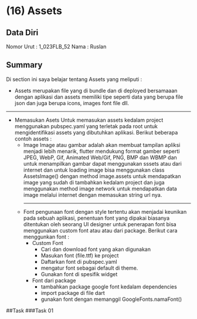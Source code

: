 # (16) Assets

## Data Diri

Nomor Urut : 1_023FLB_52
Nama : Ruslan

## Summary

Di section ini saya belajar tentang Assets yang meliputi :

- Assets merupakan file yang di bundle dan di deployed bersamaaan dengan aplikasi dan assets memiliki tipe seperti data yang berupa file json dan juga berupa icons, images font file dll.

---

- Memasukan Asets
  Untuk memasukan assets kedalam project menggunakan pubspec.yaml yang terletak pada root untuk mengidentifikasi assets yang dibutuhkan aplikasi. Berikut beberapa contoh assets :
  - Image
    Image atau gambar adalah akan membuat tampilan apliksi menjadi lebih menarik, flutter mendukung format gamber seperti JPEG, WebP, Gif, Animated Web/Gif, PNG, BMP dan WBMP dan untuk menampilkan gambar dapat menggunakan sssets atau dari internet dan untuk loading image bisa menggunakan class AssetsImage() dengan method image.assets untuk mendapatkan image yang sudah di tambahkan kedalam project dan juga menggunakan method image network untuk mendapatkan data image melalui internet dengan memasukan string url nya.
    ***
  - Font
    pengunaan font dengan style tertentu akan menjadai keunikan pada sebuah aplikasi, penentuan font yang dipakai biasanya ditentukan oleh seorang UI designer untuk penerapan font bisa menggunakan custom font atau atau dari package. Berikut cara menggunkan font :
    - Custom Font
      - Cari dan download font yang akan digunakan
      - Masukan font (file.ttf) ke project
      - Daftarkan font di pubspec.yaml
      - mengatur font sebagai default di theme.
      - Gunakan font di spesifik widget
    - Font dari package
      - tambahkan package google font kedalam dependencies
      - import package di file dart
      - gunakan font dengan memanggil GoogleFonts.namaFont()

##Task
###Task 01
